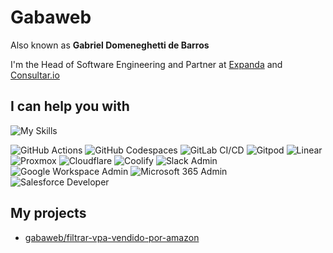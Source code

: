 # Gabaweb

Also known as **Gabriel Domeneghetti de Barros**

I'm the Head of Software Engineering and Partner at [Expanda](https://expanda.com.br) and [Consultar.io](https://consultar.io/)

## I can help you with

![My Skills](https://skillicons.dev/icons?i=py,django,js,vite,workers,html,css,sass,bootstrap,postgres,supabase,git,github,gitlab,workers,vercel,sentry,postman,notion,linux&perline=5)

![GitHub Actions](https://img.shields.io/badge/Actions-181717.svg?style=for-the-badge&logo=GitHub&logoColor=white)
![GitHub Codespaces](https://img.shields.io/badge/Codespaces-181717.svg?style=for-the-badge&logo=GitHub&logoColor=white)
![GitLab CI/CD](https://img.shields.io/badge/CI/CD-FC6D26.svg?style=for-the-badge&logo=GitLab&logoColor=white)
![Gitpod](https://img.shields.io/badge/Gitpod-FFAE33.svg?style=for-the-badge&logo=Gitpod&logoColor=black)
![Linear](https://img.shields.io/badge/Linear-5E6AD2.svg?style=for-the-badge&logo=Linear&logoColor=white)
![Proxmox](https://img.shields.io/badge/Proxmox-E57000.svg?style=for-the-badge&logo=Proxmox&logoColor=white)
![Cloudflare](https://img.shields.io/badge/Cloudflare-F38020.svg?style=for-the-badge&logo=Cloudflare&logoColor=white)
![Coolify](https://img.shields.io/badge/Coolify-6366F1?style=for-the-badge)
![Slack Admin](https://img.shields.io/badge/Slack_Admin-4A154B.svg?style=for-the-badge&logo=Slack&logoColor=white)
![Google Workspace Admin](https://img.shields.io/badge/Google_Workspace_Admin-4285F4.svg?style=for-the-badge&logo=Google&logoColor=white)
![Microsoft 365 Admin](https://img.shields.io/badge/Microsoft_365_Admin-5E5E5E.svg?style=for-the-badge&logo=Microsoft&logoColor=white)
![Salesforce Developer](https://img.shields.io/badge/Salesforce_Developer-00A1E0.svg?style=for-the-badge&logo=Salesforce&logoColor=white)

## My projects

- [gabaweb/filtrar-vpa-vendido-por-amazon](https://github.com/gabaweb/filtrar-vpa-vendido-por-amazon)
